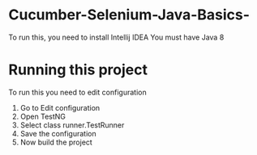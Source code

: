 # Cucumber-Selenium-Java-Basics-

 To run this, you need to install Intellij IDEA
 You must have Java 8

# Running this project
To run this you need to edit configuration
 1. Go to Edit configuration
 2. Open TestNG 
 3. Select class runner.TestRunner
 4. Save the configuration
 5. Now build the project
